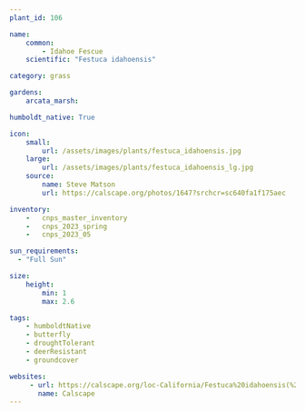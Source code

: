 ```yaml
---
plant_id: 106 

name: 
    common: 
        - Idahoe Fescue 
    scientific: "Festuca idahoensis"  

category: grass

gardens: 
    arcata_marsh:

humboldt_native: True

icon: 
    small: 
        url: /assets/images/plants/festuca_idahoensis.jpg 
    large: 
        url: /assets/images/plants/festuca_idahoensis_lg.jpg 
    source: 
        name: Steve Matson 
        url: https://calscape.org/photos/1647?srchcr=sc640fa1f175aec

inventory: 
    -   cnps_master_inventory
    -   cnps_2023_spring
    -   cnps_2023_05 

sun_requirements:
  - "Full Sun"

size:
    height: 
        min: 1
        max: 2.6

tags: 
    - humboldtNative
    - butterfly
    - droughtTolerant
    - deerResistant
    - groundcover

websites: 
     - url: https://calscape.org/loc-California/Festuca%20idahoensis(%20)
       name: Calscape
---
```


